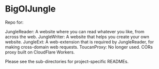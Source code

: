 # BigOlJungle

Repo for:

JungleReader: A website where you can read whatever you like, from across the web.
JungleWriter: A website that helps you create your own website.
JungleExt: A web-extension that is required by JungleReader, for making cross-domain web requests.
ToucanProxy: No longer used. CORs proxy built on CloudFlare Workers.

Please see the sub-directories for project-specific READMEs.

